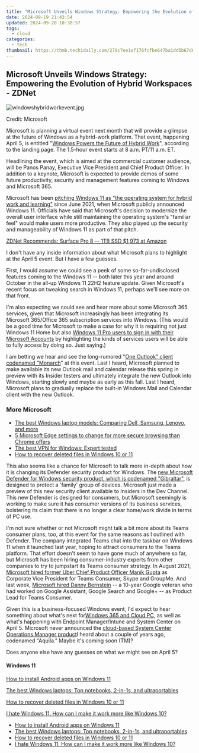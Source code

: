 ```yaml
---
title: "Microsoft Unveils Windows Strategy: Empowering the Evolution of Hybrid Workspaces - ZDNet"
date: 2024-09-19 21:43:54
updated: 2024-09-20 10:38:57
tags:
  - cloud
categories:
  - tech
thumbnail: https://thmb.techidaily.com/279c7ee1ef176fcfbe647ba1dd5b67d647bd153ee16f2665898b8839f297231a.jpg
---
```


## Microsoft Unveils Windows Strategy: Empowering the Evolution of Hybrid Workspaces - ZDNet

![windowshybridworkevent.jpg](https://www.zdnet.com/a/img/resize/93676a47885126b5d873036861cca89f9593845d/2022/03/15/e67e8a28-1047-43f9-817f-4c0615adc0a8/windowshybridworkevent.jpg?auto=webp&width=1280)

Credit: Microsoft

Microsoft is planning a virtual event next month that will provide a glimpse at the future of Windows as a hybrid-work platform. That event, happening April 5, is entitled "[Windows Powers the Future of Hybrid Work](https://www.microsoft.com/en-us/windows/business/event)", according to the landing page. The 1.5-hour event starts at 8 a.m. PT/11 a.m. ET.  
  
Headlining the event, which is aimed at the commercial customer audience, will be Panos Panay, Executive Vice President and Chief Product Officer. In addition to a keynote, Microsoft is expected to provide demos of some future productivity, security and management features coming to Windows and Microsoft 365\.   
  
Microsoft has been [pitching Windows 11 as "the operating system for hybrid work and learning"](https://www.microsoft.com/en-us/microsoft-365/blog/2021/06/24/windows-11-the-operating-system-for-hybrid-work-and-learning/) since June 2021, when Microsoft publicly announced Windows 11\. Officials have said that Microsoft's decision to modernize the overall user interface while still maintaining the operating system's "familiar feel" would make users more productive. They also played up the security and manageability of Windows 11 as part of that pitch.

[ZDNet Recommends: Surface Pro 8 -- 1TB SSD $1,973 at Amazon](https://buy.geni.us/Proxy.ashx?TSID=368250&GR%5FURL=https%3A%2F%2Fwww.amazon.com%2Fdp%2FB09DK45YW2%3Ftag%3Dzd-buy-button-20%26ascsubtag%3D%5F%5FCOM%5FCLICK%5FID%5F%5F%7C3d03c8f0-ac1b-465e-8a06-4079cc1d797a%7Cdtp&dtb=1)

  
I don't have any inside information about what Microsoft plans to highlight at the April 5 event. But I have a few guesses.

First, I would assume we could see a peek of some so-far-undisclosed features coming to the Windows 11 -- both later this year and around October in the all-up Windows 11 22H2 feature update. Given Microsoft's recent focus on tweaking search in Windows 11, perhaps we'll see more on that front.

I'm also expecting we could see and hear more about some Microsoft 365 services, given that Microsoft increasingly has been integrating its Microsoft 365/Office 365 subscription services into Windows. (This would be a good time for Microsoft to make a case for why it is requiring not just Windows 11 Home but also [Windows 11 Pro users to sign in with their Microsoft Accounts](https://www.zdnet.com/article/windows-11-pro-may-require-msa-sign-in-internet-connectivity-just-like-the-home-version/#link={%22role%22:%22standard%22,%22href%22:%22https://www.zdnet.com/article/windows-11-pro-may-require-msa-sign-in-internet-connectivity-just-like-the-home-version/%22,%22target%22:%22%5Fblank%22,%22absolute%22:%22%22,%22linkText%22:%22https://www.zdnet.com/article/windows-11-pro-may-require-msa-sign-in-internet-connectivity-just-like-the-home-version/) by highlighting the kinds of services users will be able to fully access by doing so. Just saying.)

I am betting we hear and see the long-rumored "[One Outlook" client codenamed "Monarch](https://www.zdnet.com/article/microsoft-marches-toward-its-one-outlook-rollout/)" at this event. Last I heard, Microsoft planned to make available its new Outlook mail and calendar release this spring in preview with its Insider testers and ultimately integrate the new Outlook into Windows, starting slowly and maybe as early as this fall. Last I heard, Microsoft plans to gradually replace the built-in Windows Mail and Calendar client with the new Outlook. 

### More Microsoft

* [The best Windows laptop models: Comparing Dell, Samsung, Lenovo, and more](https://www.zdnet.com/article/best-windows-laptop/)
* [5 Microsoft Edge settings to change for more secure browsing than Chrome offers](https://www.zdnet.com/article/5-microsoft-edge-settings-to-change-for-more-secure-browsing-than-chrome-offers/)
* [The best VPN for Windows: Expert tested](https://www.zdnet.com/article/best-vpn-for-windows-pc/)
* [How to recover deleted files in Windows 10 or 11](https://www.zdnet.com/article/how-to-recover-deleted-files-in-windows-10-or-11/)

This also seems like a chance for Microsoft to talk more in-depth about how it is changing its Defender security product for Windows. The [new Microsoft Defender for Windows security product, which is codenamed "Gibraltar"](https://www.zdnet.com/article/microsoft-defender-coming-soon-to-a-group-of-family-devices-including-phones/), is designed to protect a 'family' group of devices. Microsoft just made a preview of this new security client available to Insiders in the Dev Channel. This new Defender is designed for consumers, but Microsoft seemingly is working to make sure it has consumer versions of its business services, bolstering its claim that there is no longer a clear home/work divide in terms of PC use.

I'm not sure whether or not Microsoft might talk a bit more about its Teams consumer plans, too, at this event for the same reasons as I outlined with Defender. The company integrated Teams chat into the taskbar on Windows 11 when it launched last year, hoping to attract consumers to the Teams platform. That effort doesn't seem to have gone much of anywhere so far, but Microsoft has been hiring consumer-industry experts from other companies to try to jumpstart its Teams consumer strategy. In August 2021, [Microsoft hired former Uber Chief Product Officer Manik Gupta](https://www.zdnet.com/article/microsoft-hires-former-uber-exec-in-effort-to-grow-its-teams-consumer-business/) as Corporate Vice President for Teams Consumer, Skype and GroupMe. And last week, [Microsoft hired Danny Bernstein](https://www.linkedin.com/feed/update/urn:li:activity:6906598672281272320/) \-- a 10-year Google veteran who had worked on Google Assistant, Google Search and Google+ -- as Product Lead for Teams Consumer.

Given this is a business-focused Windows event, I'd expect to hear something about what's next for[Windows 365 and Cloud PC](https://www.zdnet.com/article/microsoft-brings-windows-to-the-cloud-with-windows-365-and-cloud-pc/), as well as what's happening with Endpoint Manager/Intune and System Center on April 5\. Microsoft never announced the [cloud-based System Center Operations Manager product](https://www.zdnet.com/article/microsoft-aquila-system-center-operations-manager-in-the-cloud/)I heard about a couple of years ago, codenamed "Aquila." Maybe it's coming soon (TM)?

Does anyone else have any guesses on what we might see on April 5?

#### Windows 11

[How to install Android apps on Windows 11](https://www.zdnet.com/article/how-to-install-android-apps-on-windows-11/ "How to install Android apps on Windows 11")

[The best Windows laptops: Top notebooks, 2-in-1s, and ultraportables](https://www.zdnet.com/article/best-windows-laptop/ "The best Windows laptops: Top notebooks, 2-in-1s, and ultraportables")

[How to recover deleted files in Windows 10 or 11](https://www.zdnet.com/article/how-to-recover-deleted-files-in-windows-10-or-11/ "How to recover deleted files in Windows 10 or 11")

[I hate Windows 11\. How can I make it work more like Windows 10?](https://www.zdnet.com/article/hate-windows-11-heres-how-to-make-it-work-more-like-windows-10/ "I hate Windows 11. How can I make it work more like Windows 10?")

* [How to install Android apps on Windows 11](https://www.zdnet.com/article/how-to-install-android-apps-on-windows-11/ "How to install Android apps on Windows 11")
* [The best Windows laptops: Top notebooks, 2-in-1s, and ultraportables](https://www.zdnet.com/article/best-windows-laptop/ "The best Windows laptops: Top notebooks, 2-in-1s, and ultraportables")
* [How to recover deleted files in Windows 10 or 11](https://www.zdnet.com/article/how-to-recover-deleted-files-in-windows-10-or-11/ "How to recover deleted files in Windows 10 or 11")
* [I hate Windows 11\. How can I make it work more like Windows 10?](https://www.zdnet.com/article/hate-windows-11-heres-how-to-make-it-work-more-like-windows-10/ "I hate Windows 11. How can I make it work more like Windows 10?")

<ins class="adsbygoogle"
     style="display:block"
     data-ad-format="autorelaxed"
     data-ad-client="ca-pub-7571918770474297"
     data-ad-slot="1223367746"></ins>



<ins class="adsbygoogle"
     style="display:block"
     data-ad-client="ca-pub-7571918770474297"
     data-ad-slot="8358498916"
     data-ad-format="auto"
     data-full-width-responsive="true"></ins>
